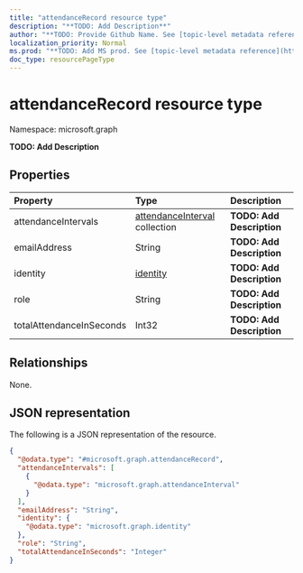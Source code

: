 ```yaml
---
title: "attendanceRecord resource type"
description: "**TODO: Add Description**"
author: "**TODO: Provide Github Name. See [topic-level metadata reference](https://msgo.azurewebsites.net/add/document/guidelines/metadata.html#topic-level-metadata)**"
localization_priority: Normal
ms.prod: "**TODO: Add MS prod. See [topic-level metadata reference](https://msgo.azurewebsites.net/add/document/guidelines/metadata.html#topic-level-metadata)**"
doc_type: resourcePageType
---
```


# attendanceRecord resource type

Namespace: microsoft.graph



**TODO: Add Description**

## Properties
|Property|Type|Description|
|:---|:---|:---|
|attendanceIntervals|[attendanceInterval](../resources/attendanceinterval.md) collection|**TODO: Add Description**|
|emailAddress|String|**TODO: Add Description**|
|identity|[identity](../resources/identity.md)|**TODO: Add Description**|
|role|String|**TODO: Add Description**|
|totalAttendanceInSeconds|Int32|**TODO: Add Description**|

## Relationships
None.

## JSON representation
The following is a JSON representation of the resource.
<!-- {
  "blockType": "resource",
  "@odata.type": "microsoft.graph.attendanceRecord"
}
-->
``` json
{
  "@odata.type": "#microsoft.graph.attendanceRecord",
  "attendanceIntervals": [
    {
      "@odata.type": "microsoft.graph.attendanceInterval"
    }
  ],
  "emailAddress": "String",
  "identity": {
    "@odata.type": "microsoft.graph.identity"
  },
  "role": "String",
  "totalAttendanceInSeconds": "Integer"
}
```

